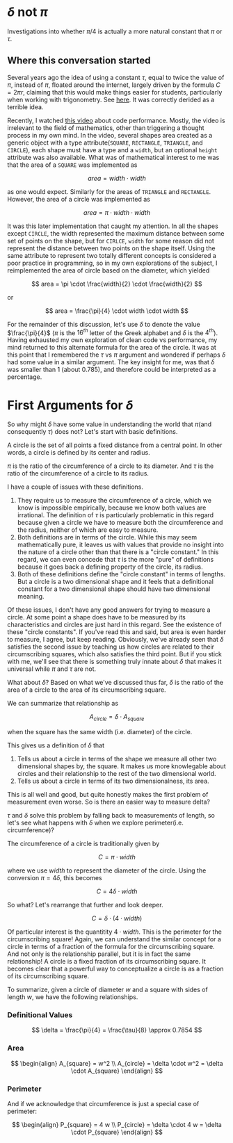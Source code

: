 # $\delta$ not $\pi$
Investigations into whether $\pi/4$ is actually a more natural constant that $\pi$ or $\tau$.


## Where this conversation started

Several years ago the idea of using a constant $\tau$, equal to twice the value of $\pi$, instead of $\pi$, floated around the internet, largely driven by the formula $C=2 \pi r$, claiming that this would make things easier for students, particularly when working with trigonometry. See [here](https://youtu.be/ZPv1UV0rD8U?si=AuIwq0wTOF8zGKLr). It was correctly derided as a terrible idea.

Recently, I watched [this video](https://youtu.be/tD5NrevFtbU?si=-HuQcc4XvUntE6TB) about code performance. Mostly, the video is irrelevant to the field of mathematics, other than triggering a thought process in my own mind. In the video, several shapes area created as a generic object with a type attribute(`SQUARE`, `RECTANGLE`, `TRIANGLE`, and `CIRCLE`), each shape must have a type and a `width`, but an optional `height` attribute was also available. What was of mathematical interest to me was that the area of a `SQUARE` was implemented as 

$$ area = width \cdot width $$ 

as one would expect. Similarly for the areas of `TRIANGLE` and `RECTANGLE`. However, the area of a circle was implemented as 

$$ area = \pi \cdot width \cdot width $$

It was this later implementation that caught my attention. In all the shapes except `CIRCLE`, the width represented the maximum distance between some set of points on the shape, but for `CIRLCE`, `width` for some reason did not represent the distance between two points on the shape itself. Using the same attribute to represent two totally different concepts is considered a poor practice in programming, so in my own explorations of the subject, I reimplemented the area of circle based on the diameter, which yielded 

$$ area = \pi \cdot \frac{width}{2} \cdot \frac{width}{2} $$ 

or 

$$ area = \frac{\pi}{4} \cdot width \cdot width $$ 

For the remainder of this discussion, let's use $\delta$ to denote the value $\frac{\pi}{4}$ ($\pi$ is the $16^{th}$ letter of the Greek alphabet and $\delta$ is the $4^{th}$). Having exhausted my own exploration of clean code vs performance, my mind returned to this alternate formula for the area of the circle. It was at this point that I remembered the $\tau$ vs $\pi$ argument and wondered if perhaps $\delta$ had some value in a similar argument. The key insight for me, was that $\delta$ was smaller than 1 (about 0.785), and therefore could be interpreted as a percentage.

# First Arguments for $\delta$

So why might $\delta$ have some value in understanding the world that $\pi$(and consequently $\tau$) does not? Let's start with basic definitions.

A circle is the set of all points a fixed distance from a central point. In other words, a circle is defined by its center and radius.

$\pi$ is the ratio of the circumference of a circle to its diameter. And $\tau$ is the ratio of the circumference of a circle to its radius.

I have a couple of issues with these definitions.

1. They require us to measure the circumference of a circle, which we know is impossible empirically, because we know both values are irrational. The definition of $\tau$ is particularly problematic in this regard because given a circle we have to measure both the circumference and the radius, neither of which are easy to measure.
2. Both definitions are in terms of the circle. While this may seem mathematically pure, it leaves us with values that provide no insight into the nature of a circle other than that there is a "circle constant." In this regard, we can even concede that $\tau$ is the more "pure" of definitions because it goes back a defining property of the circle, its radius.
3. Both of these definitions define the "circle constant" in terms of lengths. But a circle is a two dimensional shape and it feels that a definitional constant for a two dimensional shape should have two dimensional meaning.

Of these issues, I don't have any good answers for trying to measure a circle. At some point a shape does have to be measured by its characteristics and circles are just hard in this regard. See the existence of these "circle constants". If you've read this and said, but area is even harder to measure, I agree, but keep reading. Obviously, we've already seen that $\delta$ satisfies the second issue by teaching us how circles are related to their circumscribing squares, which also satisfies the third point. But if you stick with me, we'll see that there is something truly innate about $\delta$ that makes it universal while $\pi$ and $\tau$ are not.

What about $\delta$? Based on what we've discussed thus far, $\delta$ is the ratio of the area of a circle to the area of its circumscribing square.

We can summarize that relationship as

$$ A_{circle}=\delta \cdot A_{square} $$

when the square has the same width (i.e. diameter) of the circle.

This gives us a definition of $\delta$ that

1. Tells us about a circle in terms of the shape we measure all other two dimensional shapes by, the square. It makes us more knowlegable about circles and their relationship to the rest of the two dimensional world.
2. Tells us about a circle in terms of its two dimensionalness, its area.

This is all well and good, but quite honestly makes the first problem of measurement even worse. So is there an easier way to measure delta?

$\tau$ and $\delta$ solve this problem by falling back to measurements of length, so let's see what happens with $\delta$ when we explore perimeter(i.e. circumference)?

The circumference of a circle is traditionally given by 

$$ C=\pi\cdot width $$

where we use $width$ to represent the diameter of the circle. Using the conversion $\pi=4\delta$, this becomes 

$$ C=4\delta\cdot width $$

So what? Let's rearrange that further and look deeper. 

$$ C=\delta\cdot (4\cdot width) $$ 

Of particular interest is the quantitity $4\cdot width$. This is the perimeter for the circumscribing square! Again, we can understand the similar concept for a circle in terms of a fraction of the formula for the circumscribing square. And not only is the relationship parallel, but it is in fact the same relationship! A circle is a fixed fraction of its circumscribing square. It becomes clear that a powerful way to conceptualize a circle is as a fraction of its circumscribing square.

To summarize, given a circle of diameter $w$ and a square with sides of length $w$, we have the following relationships.

### Definitional Values

$$ \delta = \frac{\pi}{4} = \frac{\tau}{8} \approx 0.7854 $$


### Area

$$
\begin{align}
A_{square} = w^2 \\
A_{circle} = \delta \cdot w^2 = \delta \cdot A_{square}
\end{align}
$$


### Perimeter

And if we acknowledge that circumference is just a special case of perimeter:

$$
\begin{align}
P_{square} = 4 w \\
P_{circle} = \delta \cdot 4 w = \delta \cdot P_{square}
\end{align}
$$


